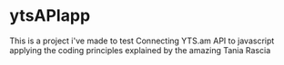 # ytsAPIapp
This is a project i've made to test Connecting YTS.am API to javascript applying the coding principles explained by the amazing Tania Rascia
